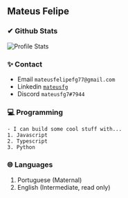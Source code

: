 ## Mateus Felipe

<!--
## 📌 Mateus Felipe
> 💡 Web Developer
-->
### ✔ Github Stats
![Profile Stats](https://github-readme-stats.vercel.app/api?username=mateusfg7&show_icons=true)

### ✨ Contact
- Email `mateusfelipefg77@gmail.com`
- Linkedin [`mateusfg`](https://www.linkedin.com/in/mateusfg/)
- Discord `mateusfg7#7944`

<!--
### ⚡ Fast answers 
```dart
[ ] Coffe    [ ] Tea    [x] Chocolate
[x] Rain     [ ] Sun    [ ] Snow
[ ] Day      [x] Night  [ ] Afternoon
[ ] Macbook  [x] PC     [ ] Notebook
[x] S;G      [x] FMA    [x] Fate
```
### 💎 About
Hello! Welcome to this profile. My way of development is very simple: I like to work on small personal projects for fun (like the ones that are pinned) but I work mostly on freelance projects at [Workana](https://www.workana.com/freelancer/80b3d81eb99245381c7320dedc76f0b8?ref=user_dropdown) and [99Freelas](https://www.99freelas.com.br/user/Laks-Castro)
-->

### 💻 Programming
```
- I can build some cool stuff with...
1. Javascript
2. Typescript
3. Python
```
<!--
```
- I only know 'Hello World'...
1. C
2. C++ (currently studying)
3. Rust
```
-->

### 🌐 Languages
1. Portuguese (Maternal)
2. English (Intermediate, read only)

<!--
### ℹ️ Others
```
Favorite endless game: PinOut & Smash Hit
I admire: Web|Native Animations and C++ Programming
```
-->
